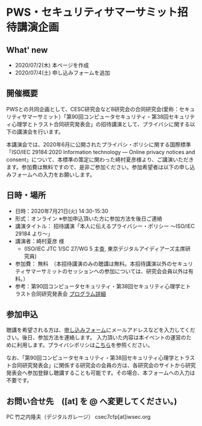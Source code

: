 # PWS・セキュリティサマーサミット招待講演企画
## What' new
- 2020/07/2(木) 本ページを作成
- 2020/07/4(土) 申し込みフォームを追加

## 開催概要
PWSとの共同企画として、CESC研究会など8研究会の合同研究会(愛称：セキュリティサマーサミット）「第90回コンピュータセキュリティ・第38回セキュリティ心理学とトラスト合同研究発表会」の招待講演として、プライバシに関する以下の講演会を行います。

本講演会では、2020年6月に公開されたプライバシ・ポリシに関する国際標準「ISO/IEC 29184:2020 Information technology — Online privacy notices and consent」について、本標準の策定に関わった崎村夏彦様より、ご講演いただきます。参加費は無料ですので、是非ご参加ください。参加希望者は以下の申し込みフォームへの入力をお願いします。

## 日時・場所
- 日時：2020年7月21日(火) 14:30-15:30
- 形式：オンライン ※参加申込頂いた方に参加方法を後日ご連絡
- 講演タイトル： 招待講演「本人に伝えるプライバシー・ポリシー ～ISO/IEC 29184 より～」
- 講演者：崎村夏彦 様
    - (ISO/IEC JTC 1/SC 27/WG 5 主査, 東京デジタルアイディアーズ主席研究員)
- 参加費： 無料　（本招待講演のみの聴講は無料。本招待講演以外のセキュリティサマーサミットのセッションへの参加については、研究会会員以外は有料。）
- 参考：第90回コンピュータセキュリティ・第38回セキュリティ心理学とトラスト合同研究発表会 [プログラム詳細](https://www.ipsj.or.jp/kenkyukai/event/csec90spt38.html)

## 参加申込

聴講を希望される方は、[申し込みフォーム](https://forms.gle/6wboCQTgayu9dJSJ7)にメールアドレスなどを入力してください。後日、参加方法を連絡します。
入力頂いた内容は本イベントの運営のために利用します。プライバシポリシは[こちら](http://www.ipsj.or.jp/privacypolicy.html)を参照ください。

なお、「第90回コンピュータセキュリティ・第38回セキュリティ心理学とトラスト合同研究発表会」に関係する研究会の会員の方は、各研究会のサイトから研究発表会へ参加登録し聴講することも可能です。その場合、本フォームへの入力は不要です。

## お問い合せ先　([at] を @ へ変更してください。)
PC 竹之内隆夫（デジタルガレージ） csec7cfp[at]iwsec.org
